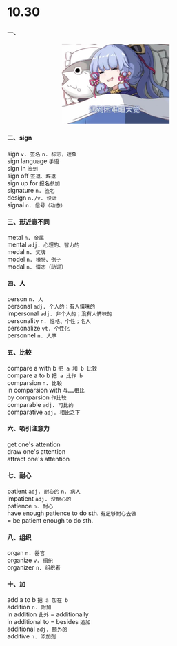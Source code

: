 
# 10.30

#### 一、
<div align="center">
<img src="../摸鱼.jpg" width="250" />
</div>


#### 二、sign
sign `v. 签名`  `n. 标志，迹象`  
sign language `手语`  
sign in `签到`  
sign off `签退、辞退`  
sign up for `报名参加`  
signature `n. 签名`  
design `n./v. 设计`  
signal `n. 信号（动态）`  

#### 三、形近意不同
metal `n. 金属`  
mental `adj. 心理的、智力的`  
medal `n. 奖牌`  
model `n. 模特、例子`  
modal `n. 情态（动词）`  

#### 四、人
person `n. 人`  
personal `adj. 个人的；有人情味的`  
impersonal `adj. 非个人的；没有人情味的`  
personality `n. 性格、个性；名人`  
personalize `vt. 个性化`  
personnel `n. 人事`  

#### 五、比较
compare a with b `把 a 和 b 比较`  
compare a to b `把 a 比作 b`  
comparsion `n. 比较`  
in comparsion with `与……相比`  
by comparsion `作比较`  
comparable `adj. 可比的`  
comparative `adj. 相比之下`  

#### 六、吸引注意力
get one's attention  
draw one's attention  
attract one's attention  

#### 七、耐心
patient `adj. 耐心的` `n. 病人`  
impatient `adj. 没耐心的`  
patience `n. 耐心`  
have enough patience to do sth. `有足够耐心去做`  
= be patient enough to do sth.

#### 八、组织
organ `n. 器官`  
organize `v. 组织`  
organizer `n. 组织者`  

#### 十、加
add a to b `把 a 加在 b`  
addition `n. 附加`  
in addition `此外` = additionally  
in additional to = besides `追加`  
additional `adj. 额外的`  
additive `n. 添加剂`